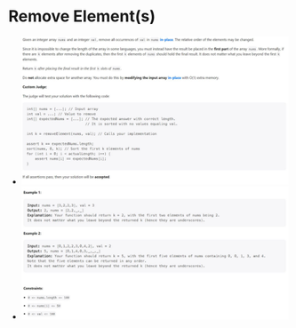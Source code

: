 # Remove Element(s)

- ![description_1](./description_1.JPG)
- ![description_2](./description_2.JPG)
